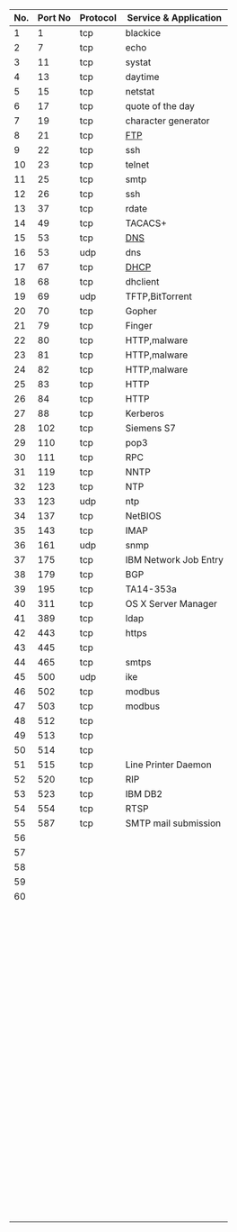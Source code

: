 | No. | Port No | Protocol | Service & Application |
|-----|--------------|------------------|------------------|
|  1	|1|tcp|blackice|
|  2	|7|tcp|echo|
|  3	|11|tcp|systat|
|  4	|13|tcp|daytime|
|  5	|15|tcp|netstat|
|  6	|17|tcp|quote of the day|
|  7	|19|tcp|character generator|
|  8	|21|tcp|[FTP](https://github.com/sarathlalup/Penetration-Testing/blob/master/Penetration%20Testing/FTP%20Server%20(Port%2021).md)|
|  9	|22|tcp|ssh|
| 10	|23|tcp|telnet|
| 11	|25|tcp|smtp|
| 12	|26|tcp|ssh|
| 13	|37|tcp|rdate|
| 14	|49|tcp|TACACS+|
| 15	|53|tcp|[DNS](https://github.com/sarathlalup/Penetration-Testing/blob/master/Penetration%20Testing/DNS%20(Port%2053).md)|
| 16	|53|udp|dns|
| 17	|67|tcp|[DHCP](https://github.com/sarathlalup/Penetration-Testing/blob/master/Penetration%20Testing/DHCP%20Server%20(Port%2067).md)|
| 18	|68|tcp|dhclient|
| 19	|69|udp|TFTP,BitTorrent|
| 20	|70|tcp|Gopher|
| 21	|79|tcp|Finger|
| 22	|80|tcp|HTTP,malware|
| 23	|81|tcp|HTTP,malware|
| 24	|82|tcp|HTTP,malware|
| 25	|83|tcp|HTTP|
| 26	|84|tcp|HTTP|
| 27	|88|tcp|Kerberos|
| 28	|102|tcp|Siemens S7|
| 29	|110|tcp|pop3|
| 30	|111|tcp|RPC|
| 31	|119|tcp|NNTP|
| 32	|123|tcp|NTP|
| 33	|123|udp|ntp|
| 34	|137|tcp|NetBIOS|
| 35	|143|tcp|IMAP|
| 36	|161|udp|snmp|
| 37	|175|tcp|IBM Network Job Entry|
| 38	|179|tcp|BGP|
| 39	|195|tcp|TA14-353a|
| 40	|311|tcp|OS X Server Manager|
| 41	|389|tcp|ldap|
| 42	|443|tcp|https|
| 43	|445|tcp||
| 44	|465|tcp|smtps|
| 45	|500|udp|ike|
| 46	|502|tcp|modbus|
| 47	|503|tcp|modbus|
| 48	|512|tcp||
| 49	|513|tcp||
| 50	|514|tcp||
| 51	|515|tcp|Line Printer Daemon|
| 52	|520|tcp|RIP|
| 53	|523|tcp|IBM DB2|
| 54	|554|tcp|RTSP|
| 55	|587|tcp|SMTP mail submission|
| 56	| ||[]()|
| 57	| ||[]()|
| 58	| ||[]()|
| 59	| ||[]()|
| 60	| ||[]()|
| 	| ||[]()|
| 	| ||[]()|
| 	| ||[]()|
| 	| ||[]()|
| 	| ||[]()|
| 	| ||[]()|
| 	| ||[]()|
| 	| ||[]()|
| 	| ||[]()|
| 	| ||[]()|
| 	| ||[]()|
| 	| ||[]()|
| 	| ||[]()|
| 	| ||[]()|
| 	| ||[]()|
| 	| ||[]()|
| 	| ||[]()|
| 	| ||[]()|
| 	| ||[]()|
| 	| ||[]()|
| 	| ||[]()|
| 	| ||[]()|
| 	| ||[]()|
| 	| ||[]()|
| 	| ||[]()|
| 	| ||[]()|
| 	| ||[]()|
| 	| ||[]()|
| 	| ||[]()|
| 	| ||[]()|
| 	| ||[]()|
| 	| ||[]()|
| 	| ||[]()|
| 	| ||[]()|
| 	| ||[]()|
| 	| ||[]()|
| 	| ||[]()|
| 	| ||[]()|
| 	| ||[]()|
| 	| ||[]()|
| 	| ||[]()|
| 	| ||[]()|
| 	| ||[]()|
| 	| ||[]()|
| 	| ||[]()|
| 	| ||[]()|
| 	| ||[]()|
| 	| ||[]()|
| 	| ||[]()|
| 	| ||[]()|
| 	| ||[]()|
| 	| ||[]()|
| 	| ||[]()|
| 	| ||[]()|
| 	| ||[]()|
| 	| ||[]()|
| 	| ||[]()|
| 	| ||[]()|
| 	| ||[]()|
| 	| ||[]()|
| 	| ||[]()|
| 	| ||[]()|
| 	| ||[]()|
| 	| ||[]()|
| 	| ||[]()|
| 	| ||[]()|
| 	| ||[]()|
| 	| ||[]()|
| 	| ||[]()|
| 	| ||[]()|
| 	| ||[]()|
| 	| ||[]()|
| 	| ||[]()|
| 	| ||[]()|
| 	| ||[]()|
| 	| ||[]()|
| 	| ||[]()|
| 	| ||[]()|
| 	| ||[]()|
| 	| ||[]()|
| 	| ||[]()|
| 	| ||[]()|
| 	| ||[]()|
| 	| ||[]()|
| 	| ||[]()|
| 	| ||[]()|
| 	| ||[]()|
| 	| ||[]()|
| 	| ||[]()|
| 	| ||[]()|
| 	| ||[]()|
| 	| ||[]()|
| 	| ||[]()|
| 	| ||[]()|
